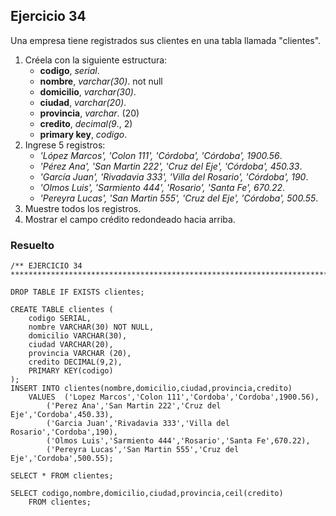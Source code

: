 ## Ejercicio 34

Una empresa tiene registrados sus clientes en una tabla llamada "clientes".

1. Créela con la siguiente estructura:
	* **codigo**, *serial*.
	* **nombre**, *varchar(30)*. not null
	* **domicilio**, *varchar(30)*.
	* **ciudad**, *varchar(20)*.
	* **provincia**, *varchar*. (20)
	* **credito**, *decimal(9*., 2)
	* **primary key**, *codigo*.
2. Ingrese 5 registros:
	* *'López Marcos', 'Colon 111', 'Córdoba', 'Córdoba', 1900.56*.
	* *'Pérez Ana', 'San Martin 222', 'Cruz del Eje', 'Córdoba', 450.33*.
	* *'García Juan', 'Rivadavia 333', 'Villa del Rosario', 'Córdoba', 190*.
	* *'Olmos Luis', 'Sarmiento 444', 'Rosario', 'Santa Fe', 670.22*.
	* *'Pereyra Lucas', 'San Martin 555', 'Cruz del Eje', 'Córdoba', 500.55*.
3. Muestre todos los registros.
4. Mostrar el campo crédito redondeado hacia arriba.


### Resuelto	
``` 			
/** EJERCICIO 34
******************************************************************************/

DROP TABLE IF EXISTS clientes;

CREATE TABLE clientes (
	codigo SERIAL,
	nombre VARCHAR(30) NOT NULL,
	domicilio VARCHAR(30),
	ciudad VARCHAR(20),
	provincia VARCHAR (20),
	credito DECIMAL(9,2),
	PRIMARY KEY(codigo)
);
INSERT INTO clientes(nombre,domicilio,ciudad,provincia,credito)
	VALUES	('Lopez Marcos','Colon 111','Cordoba','Cordoba',1900.56),
		('Perez Ana','San Martin 222','Cruz del Eje','Cordoba',450.33),
		('Garcia Juan','Rivadavia 333','Villa del Rosario','Cordoba',190),
		('Olmos Luis','Sarmiento 444','Rosario','Santa Fe',670.22),
		('Pereyra Lucas','San Martin 555','Cruz del Eje','Cordoba',500.55);

SELECT * FROM clientes;

SELECT codigo,nombre,domicilio,ciudad,provincia,ceil(credito) 
	FROM clientes;


``` 			
